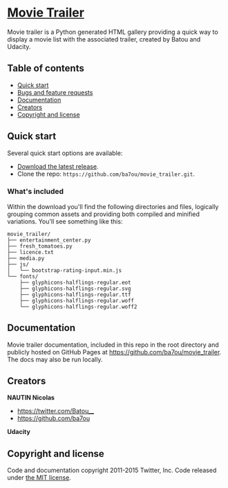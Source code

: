 # [Movie Trailer](https://github.com/ba7ou/movie_trailer)

Movie trailer is a Python generated HTML gallery providing a quick way to display a movie list with the associated trailer, created by Batou and Udacity.

## Table of contents

- [Quick start](#quick-start)
- [Bugs and feature requests](#bugs-and-feature-requests)
- [Documentation](#documentation)
- [Creators](#creators)
- [Copyright and license](#copyright-and-license)

## Quick start

Several quick start options are available:

- [Download the latest release](https://github.com/ba7ou/movie_trailer/archive/master.zip).
- Clone the repo: `https://github.com/ba7ou/movie_trailer.git`.

### What's included

Within the download you'll find the following directories and files, logically grouping common assets and providing both compiled and minified variations. You'll see something like this:

```
movie_trailer/
├── entertainment_center.py
├── fresh_tomatoes.py
├── licence.txt
├── media.py
├── js/
│   └── bootstrap-rating-input.min.js
└── fonts/
    ├── glyphicons-halflings-regular.eot
    ├── glyphicons-halflings-regular.svg
    ├── glyphicons-halflings-regular.ttf
    ├── glyphicons-halflings-regular.woff
    └── glyphicons-halflings-regular.woff2
```


## Documentation

Movie trailer documentation, included in this repo in the root directory and publicly hosted on GitHub Pages at <https://github.com/ba7ou/movie_trailer>. The docs may also be run locally.


## Creators

**NAUTIN Nicolas**

- <https://twitter.com/Batou__>
- <https://github.com/ba7ou>

**Udacity**


## Copyright and license

Code and documentation copyright 2011-2015 Twitter, Inc. Code released under [the MIT license](https://github.com/ba7ou/movie_trailer/blob/master/license.txt).
